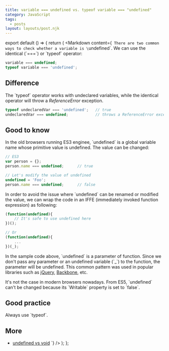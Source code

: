 ```yaml
---
title: variable === undefined vs. typeof variable === "undefined"
category: JavaScript
tags:
  - posts
layout: layouts/post.njk
---
```


export default () => {
    return (
<Markdown
    content={`
There are two common ways to check whether a variable is \`undefined\`. We can use the identical (\`===\`) or \`typeof\` operator:

~~~ javascript
variable === undefined;
typeof variable === 'undefined';
~~~

## Difference

The \`typeof\` operator works with undeclared variables, while the identical operator will throw a _ReferenceError_ exception.

~~~ javascript
typeof undeclaredVar === 'undefined';   // true
undeclaredVar === undefined;            // throws a ReferenceError exception
~~~

## Good to know

In the old browsers running ES3 enginee, \`undefined\` is a global variable name whose primitive value is undefined. The value can be changed:

~~~ javascript
// ES3
var person = {};
person.name === undefined;      // true

// Let's modify the value of undefined
undefined = 'Foo';
person.name === undefined;      // false
~~~

In order to avoid the issue where \`undefined\` can be renamed or modified the value, we can wrap the code in an IFFE 
(immediately invoked function expression) as following:

~~~ javascript
(function(undefined){
    // It's safe to use undefined here
})();

// Or
(function(undefined){
    ...
})(_);
~~~

In the sample code above, \`undefined\` is a parameter of function. Since we don't pass any parameter or an undefined variable (\`_\`)
to the function, the parameter will be undefined. This common pattern was used in popular libraries such as 
[jQuery](https://jquery.com), [Backbone](https://backbonejs.org), etc.

It's not the case in modern browsers nowadays. From ES5, \`undefined\` can't be changed because its \`Writable\` property is set to \`false\`. 

## Good practice

Always use \`typeof\`. 

## More

* [undefined vs void](/undefined-vs-void)
`}
/>
    );
};
